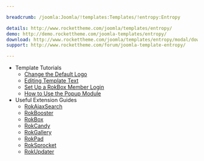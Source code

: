 ```yaml
---

breadcrumb: /joomla:Joomla/!templates:Templates/!entropy:Entropy

details: http://www.rockettheme.com/joomla/templates/entropy/
demo: http://demo.rockettheme.com/joomla-templates/entropy/
download: http://www.rockettheme.com/joomla/templates/entropy/modal/downloads
support: http://www.rockettheme.com/forum/joomla-template-entropy/

---
```


* Template Tutorials
    * [Change the Default Logo](../../basic/how_to_edit_the_logo.md)
    * [Editing Template Text](../../basic/how_to_edit_template_text.md)
    * [Set Up a RokBox Member Login](../../basic/how_to_set_up_a_rokbox_member_login.md)
    * [How to Use the Popup Module](../../basic/how_to_use_popup_module.md)
* Useful Extension Guides
    * [RokAjaxSearch](../../extensions/rokajaxsearch/)
    * [RokBooster](../../extensions/rokbooster/)
    * [RokBox](../../extensions/rokbox/)
    * [RokCandy](../../extensions/rokcandy)
    * [RokGallery](../../extensions/rokgallery/)
    * [RokPad](../../extensions/rokpad/)
    * [RokSprocket](../../extensions/roksprocket/)
    * [RokUpdater](../../extensions/rokupdater/)